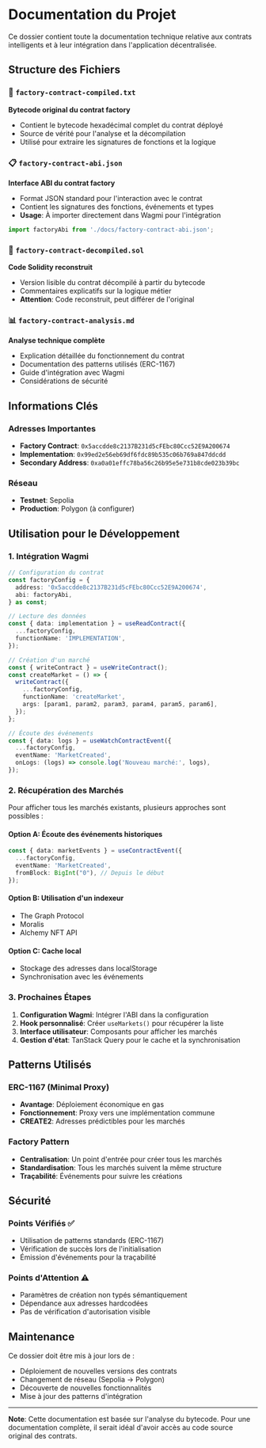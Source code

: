 # Documentation du Projet

Ce dossier contient toute la documentation technique relative aux contrats intelligents et à leur intégration dans l'application décentralisée.

## Structure des Fichiers

### 📄 `factory-contract-compiled.txt`
**Bytecode original du contrat factory**
- Contient le bytecode hexadécimal complet du contrat déployé
- Source de vérité pour l'analyse et la décompilation
- Utilisé pour extraire les signatures de fonctions et la logique

### 📋 `factory-contract-abi.json`
**Interface ABI du contrat factory**
- Format JSON standard pour l'interaction avec le contrat
- Contient les signatures des fonctions, événements et types
- **Usage**: À importer directement dans Wagmi pour l'intégration

```typescript
import factoryAbi from './docs/factory-contract-abi.json';
```

### 🔧 `factory-contract-decompiled.sol`
**Code Solidity reconstruit**
- Version lisible du contrat décompilé à partir du bytecode
- Commentaires explicatifs sur la logique métier
- **Attention**: Code reconstruit, peut différer de l'original

### 📊 `factory-contract-analysis.md`
**Analyse technique complète**
- Explication détaillée du fonctionnement du contrat
- Documentation des patterns utilisés (ERC-1167)
- Guide d'intégration avec Wagmi
- Considérations de sécurité

## Informations Clés

### Adresses Importantes
- **Factory Contract**: `0x5accdde8c2137B231d5cFEbc80Ccc52E9A200674`
- **Implementation**: `0x99ed2e56eb69df6fdc89b535c06b769a847ddcdd`
- **Secondary Address**: `0xa0a01effc78ba56c26b95e5e731b8cde023b39bc`

### Réseau
- **Testnet**: Sepolia
- **Production**: Polygon (à configurer)

## Utilisation pour le Développement

### 1. Intégration Wagmi
```typescript
// Configuration du contrat
const factoryConfig = {
  address: '0x5accdde8c2137B231d5cFEbc80Ccc52E9A200674',
  abi: factoryAbi,
} as const;

// Lecture des données
const { data: implementation } = useReadContract({
  ...factoryConfig,
  functionName: 'IMPLEMENTATION',
});

// Création d'un marché
const { writeContract } = useWriteContract();
const createMarket = () => {
  writeContract({
    ...factoryConfig,
    functionName: 'createMarket',
    args: [param1, param2, param3, param4, param5, param6],
  });
};

// Écoute des événements
const { data: logs } = useWatchContractEvent({
  ...factoryConfig,
  eventName: 'MarketCreated',
  onLogs: (logs) => console.log('Nouveau marché:', logs),
});
```

### 2. Récupération des Marchés
Pour afficher tous les marchés existants, plusieurs approches sont possibles :

#### Option A: Écoute des événements historiques
```typescript
const { data: marketEvents } = useContractEvent({
  ...factoryConfig,
  eventName: 'MarketCreated',
  fromBlock: BigInt("0"), // Depuis le début
});
```

#### Option B: Utilisation d'un indexeur
- The Graph Protocol
- Moralis
- Alchemy NFT API

#### Option C: Cache local
- Stockage des adresses dans localStorage
- Synchronisation avec les événements

### 3. Prochaines Étapes
1. **Configuration Wagmi**: Intégrer l'ABI dans la configuration
2. **Hook personnalisé**: Créer `useMarkets()` pour récupérer la liste
3. **Interface utilisateur**: Composants pour afficher les marchés
4. **Gestion d'état**: TanStack Query pour le cache et la synchronisation

## Patterns Utilisés

### ERC-1167 (Minimal Proxy)
- **Avantage**: Déploiement économique en gas
- **Fonctionnement**: Proxy vers une implémentation commune
- **CREATE2**: Adresses prédictibles pour les marchés

### Factory Pattern
- **Centralisation**: Un point d'entrée pour créer tous les marchés
- **Standardisation**: Tous les marchés suivent la même structure
- **Traçabilité**: Événements pour suivre les créations

## Sécurité

### Points Vérifiés ✅
- Utilisation de patterns standards (ERC-1167)
- Vérification de succès lors de l'initialisation
- Émission d'événements pour la traçabilité

### Points d'Attention ⚠️
- Paramètres de création non typés sémantiquement
- Dépendance aux adresses hardcodées
- Pas de vérification d'autorisation visible

## Maintenance

Ce dossier doit être mis à jour lors de :
- Déploiement de nouvelles versions des contrats
- Changement de réseau (Sepolia → Polygon)
- Découverte de nouvelles fonctionnalités
- Mise à jour des patterns d'intégration

---

**Note**: Cette documentation est basée sur l'analyse du bytecode. Pour une documentation complète, il serait idéal d'avoir accès au code source original des contrats.